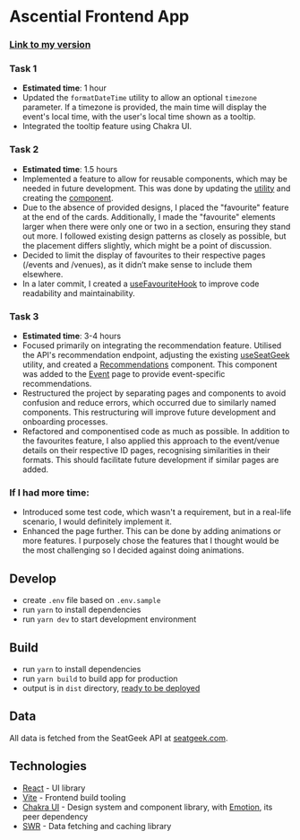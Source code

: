 # Ascential Frontend App

### [Link to my version](https://ascential-project.netlify.app)

### Task 1
- **Estimated time**: 1 hour
- Updated the `formatDateTime` utility to allow an optional `timezone` parameter. If a timezone is provided, the main time will display the event's local time, with the user's local time shown as a tooltip.
- Integrated the tooltip feature using Chakra UI.

### Task 2
- **Estimated time**: 1.5 hours
- Implemented a feature to allow for reusable components, which may be needed in future development. This was done by updating the [utility](./src/utils/favourites.ts) and creating the [component](./src/components/FavouriteButton.tsx).
- Due to the absence of provided designs, I placed the "favourite" feature at the end of the cards. Additionally, I made the "favourite" elements larger when there were only one or two in a section, ensuring they stand out more. I followed existing design patterns as closely as possible, but the placement differs slightly, which might be a point of discussion.
- Decided to limit the display of favourites to their respective pages (/events and /venues), as it didn’t make sense to include them elsewhere.
- In a later commit, I created a [useFavouriteHook](./src/hooks/useFavouriteHook.ts) to improve code readability and maintainability.

### Task 3
- **Estimated time**: 3-4 hours
- Focused primarily on integrating the recommendation feature. Utilised the API's recommendation endpoint, adjusting the existing [useSeatGeek](./src/utils/useSeatGeek.ts) utility, and created a [Recommendations](./src/components/Recommendations.tsx) component. This component was added to the [Event](./src/pages/event/:id/Event.tsx) page to provide event-specific recommendations.
- Restructured the project by separating pages and components to avoid confusion and reduce errors, which occurred due to similarly named components. This restructuring will improve future development and onboarding processes.
- Refactored and componentised code as much as possible. In addition to the favourites feature, I also applied this approach to the event/venue details on their respective ID pages, recognising similarities in their formats. This should facilitate future development if similar pages are added.

### If I had more time:
- Introduced some test code, which wasn't a requirement, but in a real-life scenario, I would definitely implement it.
- Enhanced the page further. This can be done by adding animations or more features. I purposely chose the features that I thought would be the most challenging so I decided against doing animations.


## Develop
- create `.env` file based on `.env.sample`
- run `yarn` to install dependencies
- run `yarn dev` to start development environment

## Build
- run `yarn` to install dependencies
- run `yarn build` to build app for production
- output is in `dist` directory,
  [ready to be deployed](https://create-react-app.dev/docs/deployment/)

## Data
All data is fetched from the SeatGeek API at
[seatgeek.com](https://platform.seatgeek.com/).

## Technologies
- [React](https://reactjs.org/) - UI library
- [Vite](https://vitejs.dev/) - Frontend build tooling
- [Chakra UI](https://chakra-ui.com/) - Design system and component library,
  with [Emotion](https://emotion.sh), its peer dependency
- [SWR](https://swr.now.sh/) - Data fetching and caching library
